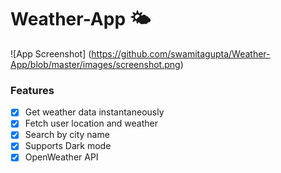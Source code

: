 # Weather-App 🌤

![App Screenshot]
(https://github.com/swamitagupta/Weather-App/blob/master/images/screenshot.png)

### Features
- [x] Get weather data instantaneously
- [x] Fetch user location and weather
- [x] Search by city name
- [x] Supports Dark mode 
- [x] OpenWeather API
